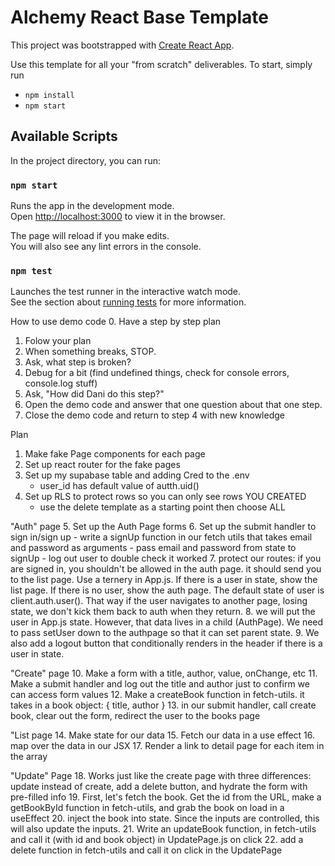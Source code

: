 # Alchemy React Base Template

This project was bootstrapped with [Create React App](https://github.com/facebook/create-react-app).

Use this template for all your "from scratch" deliverables. To start, simply run

- `npm install`
- `npm start`

## Available Scripts

In the project directory, you can run:

### `npm start`

Runs the app in the development mode.\
Open [http://localhost:3000](http://localhost:3000) to view it in the browser.

The page will reload if you make edits.\
You will also see any lint errors in the console.

### `npm test`

Launches the test runner in the interactive watch mode.\
See the section about [running tests](https://facebook.github.io/create-react-app/docs/running-tests) for more information.


How to use demo code
0. Have a step by step plan
1. Folow your plan 
2. When something breaks, STOP.
3. Ask, what step is broken?
4. Debug for a bit (find undefined things, check for console errors, console.log stuff)
5. Ask, "How did Dani do this step?"
6. Open the demo code and answer that one question about that one step.
7. Close the demo code and return to step 4 with new knowledge


Plan
1. Make fake Page components for each page
2. Set up react router for the fake pages
3. Set up my supabase table and adding Cred to the .env
    - user_id has default value of autth.uid()
4. Set up RLS to protect rows so you can only see rows YOU CREATED
    - use the delete template as a starting point then choose ALL

"Auth" page
5. Set up the Auth Page forms
6. Set up the submit handler to sign in/sign up
    - write a signUp function in our fetch utils that takes email and password as arguments
    - pass email and password from state to signUp
    - log out user to double check it worked
7. protect our routes: if you are signed in, you shouldn't be allowed in the auth page. it should send you to the list page. Use a ternery in App.js. If there is a user in state, show the list page. If there is no user, show the auth page. The default state of user is client.auth.user(). That way if the user navigates to another page, losing state, we don't kick them back to auth when they return.
8. we will put the user in App.js state. However, that data lives in a child (AuthPage). We need to pass setUser down to the authpage so that it can set parent state.
9. We also add a logout button that conditionally renders in the header if there is a user in state.  


"Create" page
10. Make a form with a title, author, value, onChange, etc
11. Make a submit handler and log out the title and author just to confirm we can access form values
12. Make a createBook function in fetch-utils. it takes in a book object: { title, author }
13. in our submit handler, call create book, clear out the form, redirect the user to the books page

"List page
14. Make state for our data
15. Fetch our data in a use effect
16. map over the data in our JSX
17. Render a link to detail page for each item in the array


"Update" Page
18. Works just like the create page with three differences: update instead of create, add a delete button, and hydrate the form with pre-filled info
19. First, let's fetch the book. Get the id from the URL, make a getBookById function in fetch-utils, and grab the book on load in a useEffect
20. inject the book into state. Since the inputs are controlled, this will also update the inputs.
21. Write an updateBook function, in fetch-utils and call it (with id and book object) in UpdatePage.js on click
22. add a delete function in fetch-utils and call it on click in the UpdatePage